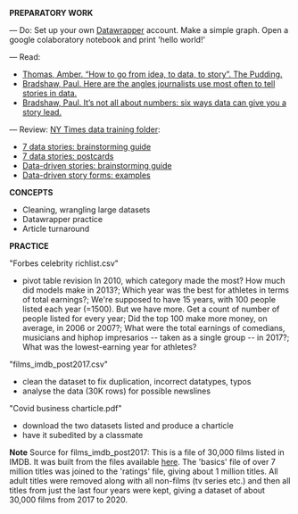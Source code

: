 **PREPARATORY WORK**

— Do:
Set up your own [Datawrapper](https.www.datawrapper.de/signin) account. Make a simple graph.
Open a google colaboratory notebook and print 'hello world!'

— Read:
- [Thomas, Amber. “How to go from idea, to data, to story”. The Pudding.](https://pudding.cool/process/pivot-continue-down/)
- [Bradshaw, Paul. Here are the angles journalists use most often to tell stories in data.](https://onlinejournalismblog.com/2020/08/11/here-are-the-7-types-of-stories-most-often-found-in-data/)
- [Bradshaw, Paul. It’s not all about numbers: six ways data can give you a story lead.](https://onlinejournalismblog.com/2020/02/05/its-not-all-about-numbers-6-ways-that-data-can-give-you-a-story-lead/)

— Review:
[NY Times data training folder](https://drive.google.com/drive/folders/1ZS57_40tWuIB7tV4APVMmTZ-5PXDwX9w?usp=sharing):
- [7 data stories: brainstorming guide](https://docs.google.com/document/d/13JYB19XekRAV8rSUisZMEjSTM-XPFeRPBwhbUqiWYZQ/edit?usp=sharing)
- [7 data stories: postcards](https://docs.google.com/presentation/d/1Z9H9Gex0dDupMZj_-W2FaW55w9nxSlThS9aVxPhWUAo/edit#slide=id.g32adbda37a_0_1686)
- [Data-driven stories: brainstorming guide](https://docs.google.com/document/d/1-RDdV7M-Wkop3REshf3bz0hNZ5FxPoXQd91G858ZgyI/edit?usp=sharing)
- [Data-driven story forms: examples](https://docs.google.com/document/d/1BXj0M3UYheyg0mLIUrEkg3sxHO4Q3C7qdLlh-jbYq4E/edit?usp=sharing)

**CONCEPTS**
- Cleaning, wrangling large datasets
- Datawrapper practice
- Article turnaround

**PRACTICE**

"Forbes celebrity richlist.csv"
- pivot table revision
In 2010, which category made the most? How much did models make in 2013?; Which year was the best for athletes in terms of total earnings?; We're supposed to have 15 years, with 100 people listed each year (=1500). But we have more. Get a count of number of people listed for every year; Did the top 100 make more money, on average, in 2006 or 2007?; What were the total earnings of comedians, musicians and hiphop impresarios -- taken as a single group -- in 2017?; What was the lowest-earning year for athletes?

"films_imdb_post2017.csv"
- clean the dataset to fix duplication, incorrect datatypes, typos
- analyse the data (30K rows) for possible newslines

"Covid business charticle.pdf"
- download the two datasets listed and produce a charticle
- have it subedited by a classmate

**Note**
Source for films_imdb_post2017:
This is a file of 30,000 films listed in IMDB. It was built from the files available [here](https://datasets.imdbws.com/). The 'basics' file of over 7 million titles was joined to the 'ratings' file, giving about 1 million titles. All adult titles were removed along with all non-films (tv series etc.) and then all titles from just the last four years were kept, giving a dataset of about 30,000 films from 2017 to 2020.
